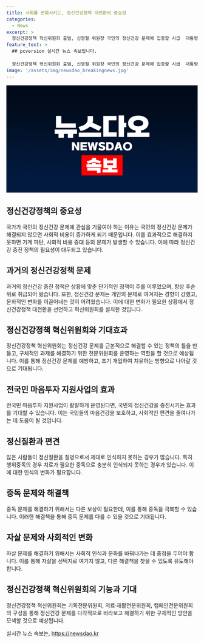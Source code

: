```yaml
---
title: 사회를 변화시키는, 정신건강정책 대전환의 중요성
categories:
  - News
excerpt: >
  정신건강정책 혁신위원회 출범, 신영철 위원장 국민의 정신건강 문제에 집중할 시급  대통령 직속 정신건강정책 혁신위원회가 신영철 위원장의 이끔으로 출범했다. 국민의 정신건강문제가 후순위로 밀려나온 상황에서 혁신위원회는 국가 차원에서 정신건강정책을 대전환할 예정이다. 혁신위원회는 지역 정신건강정책 시스템 구축과 정신건강에 대한 편견 해소 등 광범위한 과제에 대해 논의할 것으로 예상된다. 더불어, 전문위원회를 통해 구체적인 문제에 대한 각종 대책을 마련할 예정이다.
feature_text: >
  ## pcversion 실시간 뉴스 속보입니다.

  정신건강정책 혁신위원회 출범, 신영철 위원장 국민의 정신건강 문제에 집중할 시급  대통령 직속 정신건강정책 혁신위원회가 신영철 위원장의 이끔으로 출범했다. 국민의 정신건강문제가 후순위로 밀려나온 상황에서 혁신위원회는 국가 차원에서 정신건강정책을 대전환할 예정이다. 혁신위원회는 지역 정신건강정책 시스템 구축과 정신건강에 대한 편견 해소 등 광범위한 과제에 대해 논의할 것으로 예상된다. 더불어, 전문위원회를 통해 구체적인 문제에 대한 각종 대책을 마련할 예정이다.
image: '/assets/img/newsdao_breakingnews.jpg'
---
```


<p><img src="/assets/img/newsdao_breakingnews.jpg" alt="pcversion 속보" /></p>

<h2 data-ke-size="size26">정신건강정책의 중요성</h2>

<p data-ke-size="size16">국가가 국민의 정신건강 문제에 관심을 기울여야 하는 이유는 국민의 정신건강 문제가 해결되지 않으면 사회적 비용이 증가하게 되기 때문입니다. 이를 효과적으로 해결하지 못하면 가계 파탄, 사회적 비용 증대 등의 문제가 발생할 수 있습니다. 이에 따라 정신건강 증진 정책의 필요성이 대두되고 있습니다.</p>

<h2 data-ke-size="size26">과거의 정신건강정책 문제</h2>

<p data-ke-size="size16">과거의 정신건강 증진 정책은 상황에 맞춘 단기적인 정책이 주를 이루었으며, 항상 후순위로 취급되어 왔습니다. 또한, 정신건강 문제는 개인의 문제로 여겨지는 경향이 강했고, 문화적인 변화를 이끌어내는 것이 어려웠습니다. 이에 대한 변화가 필요한 상황에서 정신건강정책 대전환을 선언하고 혁신위원회를 설치한 것입니다.</p>

<h2 data-ke-size="size26">정신건강정책 혁신위원회와 기대효과</h2>

<p data-ke-size="size16">정신건강정책 혁신위원회는 정신건강 문제를 근본적으로 해결할 수 있는 정책의 틀을 만들고, 구체적인 과제를 해결하기 위한 전문위원회를 운영하는 역할을 할 것으로 예상됩니다. 이를 통해 정신건강 문제를 예방하고, 조기 개입하여 치유하는 방향으로 나아갈 것으로 기대됩니다.</p>

<h2 data-ke-size="size26">전국민 마음투자 지원사업의 효과</h2>

<p data-ke-size="size16">전국민 마음투자 지원사업이 활발하게 운영된다면, 국민의 정신건강을 증진시키는 효과를 기대할 수 있습니다. 이는 국민들의 마음건강을 보호하고, 사회적인 편견을 줄여나가는 데 도움이 될 것입니다.</p>

<h2 data-ke-size="size26">정신질환과 편견</h2>

<p data-ke-size="size16">많은 사람들이 정신질환을 질병으로서 제대로 인식하지 못하는 경우가 많습니다. 특히 행위중독의 경우 치료가 필요한 중독으로 충분히 인식되지 못하는 경우가 있습니다. 이에 대한 인식의 변화가 필요합니다.</p>

<h2 data-ke-size="size26">중독 문제와 해결책</h2>

<p data-ke-size="size16">중독 문제를 해결하기 위해서는 다른 보상이 필요한데, 이를 통해 중독을 극복할 수 있습니다. 이러한 해결책을 통해 중독 문제를 다룰 수 있을 것으로 기대됩니다.</p>

<h2 data-ke-size="size26">자살 문제와 사회적인 변화</h2>

<p data-ke-size="size16">자살 문제를 해결하기 위해서는 사회적 인식과 문화를 바꿔나가는 데 중점을 두어야 합니다. 이를 통해 자살을 선택지로 여기지 않고, 다른 해결책을 찾을 수 있도록 유도해야 합니다.</p>

<h2 data-ke-size="size26">정신건강정책 혁신위원회의 기능과 기대</h2>

<p data-ke-size="size16">정신건강정책 혁신위원회는 기획전문위원회, 의료·재활전문위원회, 캠페인전문위원회의 구성을 통해 정신건강 문제를 다각적으로 바라보고 해결하기 위한 구체적인 방안을 모색할 것으로 예상됩니다.</p>
실시간 뉴스 속보는, <a href="https://newsdao.kr" rel="dofollow">https://newsdao.kr</a>


